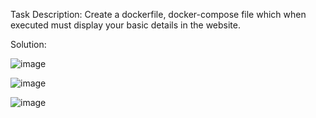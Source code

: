 Task Description:
Create a dockerfile, docker-compose file which when executed must display your basic details in the website.

Solution:

![image](https://github.com/user-attachments/assets/a7c7251e-04c2-424b-977d-d883d6d17699)

![image](https://github.com/user-attachments/assets/2bb7c4b1-794a-4721-b71a-8b3607e13aa7)

![image](https://github.com/user-attachments/assets/e8640be9-9e3e-4eb5-beba-b416f295edc2)

